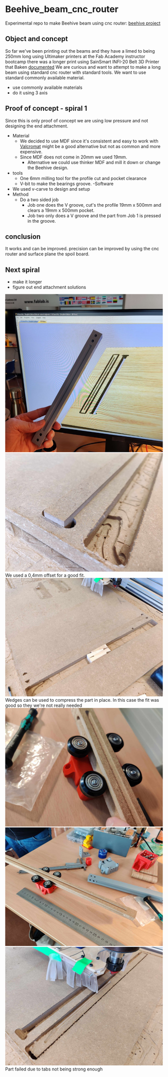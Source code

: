 # Beehive_beam_cnc_router
Experimental repo to make Beehive beam using cnc router: [beehive project](https://gitlab.cba.mit.edu/quentinbolsee/beehive-axes/-/tree/main/parts?ref_type=heads)

## Object and concept

So far we've been printing out the beams and they have a limed to being 250mm long using Ultimaker printers at the Fab Academy instructor bootcamp there was a longer print using SainSmart INFI-20 Belt 3D Printer that Baken [documented](https://academany.fabcloud.io/fabacademy/2023/instructors-bootcamp/Projects/PrintableAxis/)
We are curious and want to attempt to make a long beam using standard cnc router with standard tools. We want to use standard commonly available material.
- use commonly available materials
- do it using 3 axis

## Proof of concept - spiral 1

Since this is only proof of concept we are using low pressure and not designing the end attachment.

- Material
  - We decided to use MDF since it's consistent and easy to work with [Valcromat](https://www.investwood.pt/en/valchromat/) might be a good alternative but not as common and more expensive.
  - Since MDF does not come in 20mm we used 19mm.
    - Alternative we could use thinker MDF and mill it down or change the Beehive design. 
- tools
  - One 6mm milling tool for the profile cut and pocket clearance
  - V-bit to make the bearings groove.
-Software
 - We used v-carve to design and setup 
- Method
  - Do a two sided job
    - Job one does the V groove, cut's the profile 19mm x 500mm and clears a 19mm x 500mm pocket.
    - Job two only does a V groove and the part from Job 1 is pressed in the groove.

## conclusion

It works and can be improved. precision can be improved by using the cnc router and surface plane the spoil board.

## Next spiral

- make it longer
- figure out end attachment solutions
   
![placeholder photo](project_photo(Medium).jpg)
![fit](images/groove_fit.jpg)
We used a 0,4mm offset for a good fit.
![wedge](images/wedge.jpg)
Wedges can be used to compress the part in place. In this case the fit was good so they we're not really needed
![assem](images/assembly.jpg)
![assemoverv](images/assembly_overview.jpg)
![fail](images/fail.jpg)
Part failed due to tabs not being strong enough
